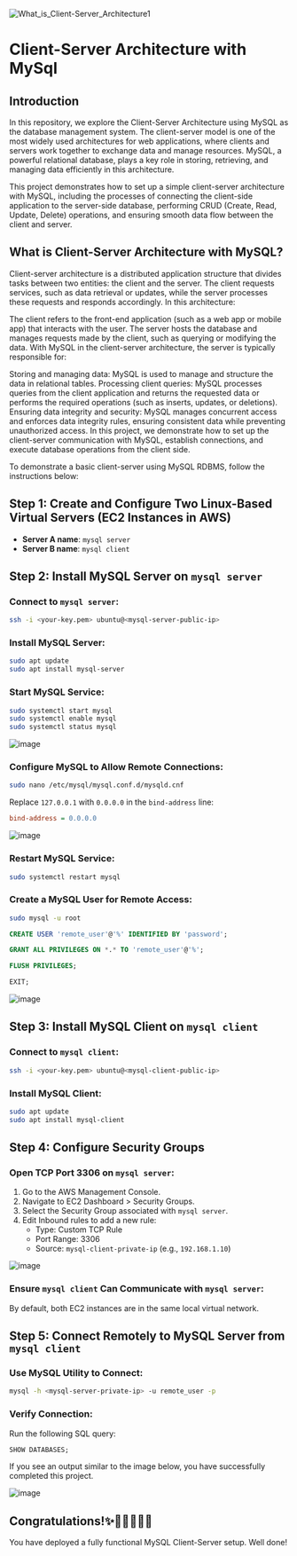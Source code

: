 ![What_is_Client-Server_Architecture1](https://github.com/user-attachments/assets/54b861df-a84d-478f-b11a-854d0172c6f4)

# Client-Server Architecture with MySql
## Introduction

In this repository, we explore the Client-Server Architecture using MySQL as the database management system. The client-server model is one of the most widely used architectures for web applications, where clients and servers work together to exchange data and manage resources. MySQL, a powerful relational database, plays a key role in storing, retrieving, and managing data efficiently in this architecture.

This project demonstrates how to set up a simple client-server architecture with MySQL, including the processes of connecting the client-side application to the server-side database, performing CRUD (Create, Read, Update, Delete) operations, and ensuring smooth data flow between the client and server.

## What is Client-Server Architecture with MySQL?
Client-server architecture is a distributed application structure that divides tasks between two entities: the client and the server. The client requests services, such as data retrieval or updates, while the server processes these requests and responds accordingly. In this architecture:

The client refers to the front-end application (such as a web app or mobile app) that interacts with the user.
The server hosts the database and manages requests made by the client, such as querying or modifying the data.
With MySQL in the client-server architecture, the server is typically responsible for:

Storing and managing data: MySQL is used to manage and structure the data in relational tables.
Processing client queries: MySQL processes queries from the client application and returns the requested data or performs the required operations (such as inserts, updates, or deletions).
Ensuring data integrity and security: MySQL manages concurrent access and enforces data integrity rules, ensuring consistent data while preventing unauthorized access.
In this project, we demonstrate how to set up the client-server communication with MySQL, establish connections, and execute database operations from the client side.



To demonstrate a basic client-server using MySQL RDBMS, follow the instructions below:

## Step 1: Create and Configure Two Linux-Based Virtual Servers (EC2 Instances in AWS)

- **Server A name**: `mysql server`
- **Server B name**: `mysql client`

## Step 2: Install MySQL Server on `mysql server`

### Connect to `mysql server`:

```sh
ssh -i <your-key.pem> ubuntu@<mysql-server-public-ip>
```

### Install MySQL Server:

```sh
sudo apt update
sudo apt install mysql-server
```

### Start MySQL Service:

```sh
sudo systemctl start mysql
sudo systemctl enable mysql
sudo systemctl status mysql
```
![image](https://github.com/user-attachments/assets/49b86800-dae2-4ad3-b46b-a9caa1445c42)

### Configure MySQL to Allow Remote Connections:

```sh
sudo nano /etc/mysql/mysql.conf.d/mysqld.cnf
```

Replace `127.0.0.1` with `0.0.0.0` in the `bind-address` line:

```ini
bind-address = 0.0.0.0
```
![image](https://github.com/user-attachments/assets/94bfdd84-fb7a-4638-8edb-61de357dc44e)


### Restart MySQL Service:

```sh
sudo systemctl restart mysql
```

### Create a MySQL User for Remote Access:

```sh
sudo mysql -u root
```
```sql
CREATE USER 'remote_user'@'%' IDENTIFIED BY 'password';
```
```sql
GRANT ALL PRIVILEGES ON *.* TO 'remote_user'@'%';
```
```sql
FLUSH PRIVILEGES;
```
```sql
EXIT;
```
![image](https://github.com/user-attachments/assets/295aea04-9d5e-46c6-a502-183737d317e1)

## Step 3: Install MySQL Client on `mysql client`

### Connect to `mysql client`:

```sh
ssh -i <your-key.pem> ubuntu@<mysql-client-public-ip>
```

### Install MySQL Client:

```sh
sudo apt update
sudo apt install mysql-client
```

## Step 4: Configure Security Groups

### Open TCP Port 3306 on `mysql server`:

1. Go to the AWS Management Console.
2. Navigate to EC2 Dashboard > Security Groups.
3. Select the Security Group associated with `mysql server`.
4. Edit Inbound rules to add a new rule:
   - Type: Custom TCP Rule
   - Port Range: 3306
   - Source: `mysql-client-private-ip` (e.g., `192.168.1.10`)

![image](https://github.com/user-attachments/assets/346d421d-90f3-4adc-9b64-d61d4d938de2)


### Ensure `mysql client` Can Communicate with `mysql server`:

By default, both EC2 instances are in the same local virtual network.

## Step 5: Connect Remotely to MySQL Server from `mysql client`

### Use MySQL Utility to Connect:

```sh
mysql -h <mysql-server-private-ip> -u remote_user -p
```

### Verify Connection:

Run the following SQL query:

```sql
SHOW DATABASES;
```

If you see an output similar to the image below, you have successfully completed this project.

![image](https://github.com/user-attachments/assets/d9f65899-17ad-4dc0-b2fd-8b78664163a3)



## Congratulations!✨🎉🎉🎊🎉🎉

You have deployed a fully functional MySQL Client-Server setup. Well done! 

